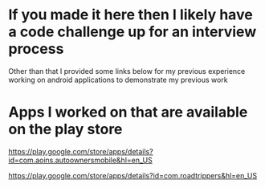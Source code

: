 # If you made it here then I likely have a code challenge up for an interview process
Other than that I provided some links below for my previous experience working on android applications to demonstrate my previous work

# Apps I worked on that are available on the play store

https://play.google.com/store/apps/details?id=com.aoins.autoownersmobile&hl=en_US

https://play.google.com/store/apps/details?id=com.roadtrippers&hl=en_US

